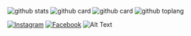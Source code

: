 ![github stats](https://github-readme-stats.vercel.app/api?username=AzharRivaldi&show_icons=true&theme=radical)
![github card](https://github-readme-stats.vercel.app/api/pin/?username=AzharRivaldi&repo=AlQuran-Android&theme=dark)
![github card](https://github-readme-stats.vercel.app/api/pin/?username=AzharRivaldi&repo=ResepMakanan&theme=nightowl)
![github toplang](https://github-readme-stats.vercel.app/api/top-langs/?username=AzharRivaldi&layout=compact&theme=nightowl)

<a href="https://www.instagram.com/azharrvldi_" target="_blank"><img src="https://img.shields.io/badge/Instagram-%23E4405F.svg?&style=flat-square&logo=instagram&logoColor=white" alt="Instagram"></a>
<a href="https://www.facebook.com/azhar.devils/" target="_blank"><img src="https://img.shields.io/badge/Facebook-%231877F2.svg?&style=flat-square&logo=facebook&logoColor=white" alt="Facebook"></a>
![Alt Text](https://i.pinimg.com/originals/d1/d6/c0/d1d6c0fe9c91839b97e361387b505b97.gif)
